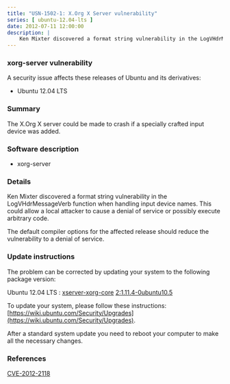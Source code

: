 ```yaml
---
title: "USN-1502-1: X.Org X Server vulnerability"
series: [ ubuntu-12.04-lts ]
date: 2012-07-11 12:00:00
description: |
    Ken Mixter discovered a format string vulnerability in the LogVHdrMessageVerb function when handling input device names. This could allow a local attacker to cause a denial of service or possibly execute arbitrary code.
--- 
```

 
### xorg-server vulnerability

A security issue affects these releases of Ubuntu and its derivatives:

* Ubuntu 12.04 LTS

### Summary

The X.Org X server could be made to crash if a specially crafted input device was added.

### Software description

* xorg-server 

### Details

Ken Mixter discovered a format string vulnerability in the LogVHdrMessageVerb function when handling input device names. This could allow a local attacker to cause a denial of service or possibly execute arbitrary code.

The default compiler options for the affected release should reduce the vulnerability to a denial of service. 

### Update instructions

The problem can be corrected by updating your system to the following package version:

Ubuntu 12.04 LTS
 : [xserver-xorg-core](https://launchpad.net/ubuntu/+source/xorg-server) <span> [2:1.11.4-0ubuntu10.5](https://launchpad.net/ubuntu/+source/xorg-server/2:1.11.4-0ubuntu10.5) </span> 

To update your system, please follow these instructions: [https://wiki.ubuntu.com/Security/Upgrades](https://wiki.ubuntu.com/Security/Upgrades).

After a standard system update you need to reboot your computer to make all the necessary changes. 

### References

 [CVE-2012-2118](http://people.ubuntu.com/~ubuntu-security/cve/CVE-2012-2118)
 
